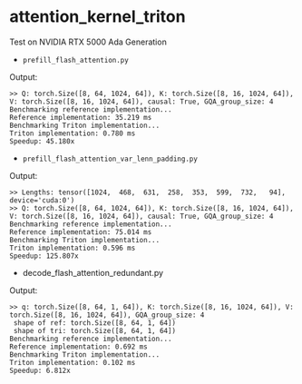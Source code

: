 # attention_kernel_triton


Test on NVIDIA RTX 5000 Ada Generation

- `prefill_flash_attention.py`

Output:
```
>> Q: torch.Size([8, 64, 1024, 64]), K: torch.Size([8, 16, 1024, 64]), V: torch.Size([8, 16, 1024, 64]), causal: True, GQA_group_size: 4
Benchmarking reference implementation...
Reference implementation: 35.219 ms
Benchmarking Triton implementation...
Triton implementation: 0.780 ms
Speedup: 45.180x
```


- `prefill_flash_attention_var_lenn_padding.py`

Output:
```
>> Lengths: tensor([1024,  468,  631,  258,  353,  599,  732,   94], device='cuda:0')
>> Q: torch.Size([8, 64, 1024, 64]), K: torch.Size([8, 16, 1024, 64]), V: torch.Size([8, 16, 1024, 64]), causal: True, GQA_group_size: 4
Benchmarking reference implementation...
Reference implementation: 75.014 ms
Benchmarking Triton implementation...
Triton implementation: 0.596 ms
Speedup: 125.807x
```

- decode_flash_attention_redundant.py

Output:
```
>> q: torch.Size([8, 64, 1, 64]), K: torch.Size([8, 16, 1024, 64]), V: torch.Size([8, 16, 1024, 64]), GQA_group_size: 4
 shape of ref: torch.Size([8, 64, 1, 64])
 shape of tri: torch.Size([8, 64, 1, 64])
Benchmarking reference implementation...
Reference implementation: 0.692 ms
Benchmarking Triton implementation...
Triton implementation: 0.102 ms
Speedup: 6.812x
```
